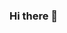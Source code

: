 ### Hi there 👋

<!--
**Soe1456/soe1456** is a ✨ _special_ ✨ repository because its `README.md` (this file) appears on your GitHub profile.

Here are some ideas to get you started:

- 🔭 I’m currently working on ...
- 🌱 I’m currently learning iptv and App.
- 👯 I’m looking to collaborate on online iptv job.
- 🤔 I’m looking for help with how to up my knowledge on iptv.
- 💬 Ask me about ...
- 📫 How to reach me: can be reach at telegram @museshan.
- 😄 Pronouns: ...
- ⚡ Fun fact: ...
-->
